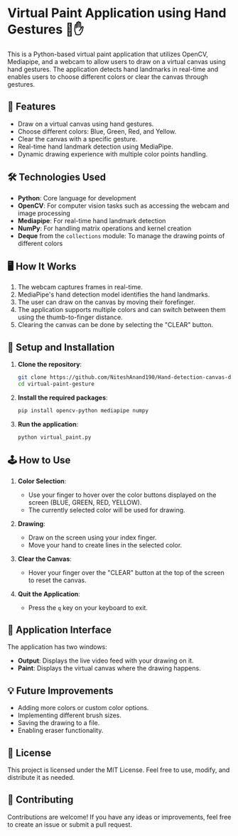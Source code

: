 # Virtual Paint Application using Hand Gestures 🎨✋

This is a Python-based virtual paint application that utilizes OpenCV, Mediapipe, and a webcam to allow users to draw on a virtual canvas using hand gestures. The application detects hand landmarks in real-time and enables users to choose different colors or clear the canvas through gestures.

## 🚀 Features

- Draw on a virtual canvas using hand gestures.
- Choose different colors: Blue, Green, Red, and Yellow.
- Clear the canvas with a specific gesture.
- Real-time hand landmark detection using MediaPipe.
- Dynamic drawing experience with multiple color points handling.

## 🛠️ Technologies Used

- **Python**: Core language for development
- **OpenCV**: For computer vision tasks such as accessing the webcam and image processing
- **Mediapipe**: For real-time hand landmark detection
- **NumPy**: For handling matrix operations and kernel creation
- **Deque** from the `collections` module: To manage the drawing points of different colors

## 🖥️ How It Works

1. The webcam captures frames in real-time.
2. MediaPipe's hand detection model identifies the hand landmarks.
3. The user can draw on the canvas by moving their forefinger.
4. The application supports multiple colors and can switch between them using the thumb-to-finger distance.
5. Clearing the canvas can be done by selecting the "CLEAR" button.

## 🧰 Setup and Installation

1. **Clone the repository**:
    ```bash
    git clone https://github.com/NiteshAnand190/Hand-detection-canvas-drawing.git
    cd virtual-paint-gesture
    ```

2. **Install the required packages**:
    ```bash
    pip install opencv-python mediapipe numpy
    ```

3. **Run the application**:
    ```bash
    python virtual_paint.py
    ```

## 🕹️ How to Use

1. **Color Selection**:
   - Use your finger to hover over the color buttons displayed on the screen (BLUE, GREEN, RED, YELLOW).
   - The currently selected color will be used for drawing.

2. **Drawing**:
   - Draw on the screen using your index finger.
   - Move your hand to create lines in the selected color.

3. **Clear the Canvas**:
   - Hover your finger over the "CLEAR" button at the top of the screen to reset the canvas.

4. **Quit the Application**:
   - Press the `q` key on your keyboard to exit.

## 📸 Application Interface

The application has two windows:
- **Output**: Displays the live video feed with your drawing on it.
- **Paint**: Displays the virtual canvas where the drawing happens.

## 💡 Future Improvements

- Adding more colors or custom color options.
- Implementing different brush sizes.
- Saving the drawing to a file.
- Enabling eraser functionality.

## 📄 License

This project is licensed under the MIT License. Feel free to use, modify, and distribute it as needed.

## 🤝 Contributing

Contributions are welcome! If you have any ideas or improvements, feel free to create an issue or submit a pull request.
